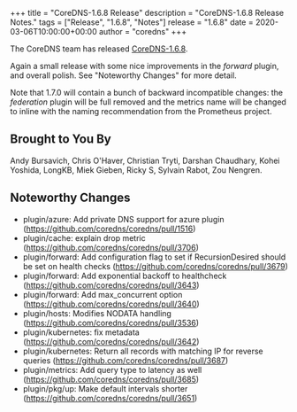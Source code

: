 +++
title = "CoreDNS-1.6.8 Release"
description = "CoreDNS-1.6.8 Release Notes."
tags = ["Release", "1.6.8", "Notes"]
release = "1.6.8"
date = 2020-03-06T10:00:00+00:00
author = "coredns"
+++

The CoreDNS team has released
[CoreDNS-1.6.8](https://github.com/coredns/coredns/releases/tag/v1.6.8).

Again a small release with some nice improvements in the *forward* plugin, and overall polish.
See "Noteworthy Changes" for more detail.

Note that 1.7.0 will contain a bunch of backward incompatible changes: the *federation* plugin will
be full removed and the metrics name will be changed to inline with the naming recommendation from
the Prometheus project.

## Brought to You By

Andy Bursavich,
Chris O'Haver,
Christian Tryti,
Darshan Chaudhary,
Kohei Yoshida,
LongKB,
Miek Gieben,
Ricky S,
Sylvain Rabot,
Zou Nengren.

## Noteworthy Changes

* plugin/azure: Add private DNS support for azure plugin (https://github.com/coredns/coredns/pull/1516)
* plugin/cache: explain drop metric (https://github.com/coredns/coredns/pull/3706)
* plugin/forward: Add configuration flag to set if RecursionDesired should be set on health checks (https://github.com/coredns/coredns/pull/3679)
* plugin/forward: Add exponential backoff to healthcheck (https://github.com/coredns/coredns/pull/3643)
* plugin/forward: Add max_concurrent option (https://github.com/coredns/coredns/pull/3640)
* plugin/hosts: Modifies NODATA handling (https://github.com/coredns/coredns/pull/3536)
* plugin/kubernetes: fix metadata (https://github.com/coredns/coredns/pull/3642)
* plugin/kubernetes: Return all records with matching IP for reverse queries (https://github.com/coredns/coredns/pull/3687)
* plugin/metrics: Add query type to latency as well (https://github.com/coredns/coredns/pull/3685)
* plugin/pkg/up: Make default intervals shorter (https://github.com/coredns/coredns/pull/3651)
